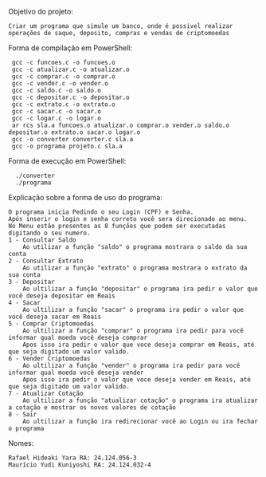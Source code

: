 Objetivo do projeto:
   
    Criar um programa que simule um banco, onde é possivel realizar operações de saque, deposito, compras e vendas de criptomoedas
    
Forma de compilação em PowerShell:
    
     gcc -c funcoes.c -o funcoes.o                                      
     gcc -c atualizar.c -o atualizar.o  
     gcc -c comprar.c -o comprar.o    
     gcc -c vender.c -o vender.o  
     gcc -c saldo.c -o saldo.o  
     gcc -c depositar.c -o depositar.o
     gcc -c extrato.c -o extrato.o    
     gcc -c sacar.c -o sacar.o    
     gcc -c logar.c -o logar.o
     ar rcs sla.a funcoes.o atualizar.o comprar.o vender.o saldo.o depositar.o extrato.o sacar.o logar.o
     gcc -o converter converter.c sla.a
     gcc -o programa projeto.c sla.a
Forma de execução em PowerShell:
   
      ./converter
      ./programa

Explicação sobre a forma de uso do programa:
    
    O programa inicia Pedindo o seu Login (CPF) e Senha.
    Após inserir o login e senha correto você sera direcionado ao menu.
    No Menu estão presentes as 8 funções que podem ser executadas digitando o seu numero.
    1 - Consultar Saldo
        Ao utilizar a função "saldo" o programa mostrara o saldo da sua conta
    2 - Consultar Extrato
        Ao utilizar a função "extrato" o programa mostrara o extrato da sua conta
    3 - Depositar
        Ao ultilizar a função "depositar" o programa ira pedir o valor que você deseja depositar em Reais
    4 - Sacar
        Ao ultilizar a função "sacar" o programa ira pedir o valor que você deseja sacar em Reais
    5 - Comprar Criptomoedas
        Ao ultilizar a função "comprar" o programa ira pedir para você informar qual moeda você deseja comprar
        Apos isso ira pedir o valor que voce deseja comprar em Reais, até que seja digitado um valor valido.
    6 - Vender Criptomoedas
        Ao ultilizar a função "vender" o programa ira pedir para você informar qual moeda você deseja vender
        Apos isso ira pedir o valor que voce deseja vender em Reais, até que seja digitado um valor valido.
    7 - Atualizar Cotação
        Ao ultilizar a função "atualizar cotação" o programa ira atualizar a cotação e mostrar os novos valores de cotação
    8 - Sair
        Ao ultilizar a função ira redirecionar você ao Login ou ira fechar o programa

Nomes:
   
    Rafael Hideaki Yara RA: 24.124.056-3
    Maurício Yudi Kuniyoshi RA: 24.124.032-4
